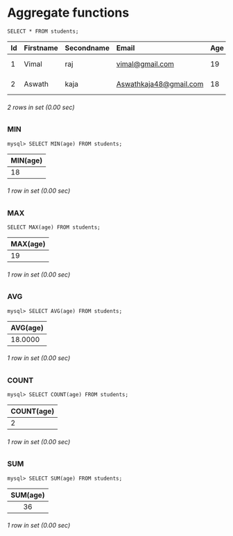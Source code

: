 # Aggregate functions
```syntax
SELECT * FROM students;
```
| Id | Firstname | Secondname | Email                   | Age | dateofbirth | Class |
|:---|:----------|:-----------|:------------------------|:----|:------------|:------|
|  1 | Vimal     | raj        | vimal@gmail.com         |  19 | 2002-12-20  | XII   |
|  2 | Aswath    | kaja       | Aswathkaja48@gmail.com  |  18 | 2004-02-26  | XII   |
###### 2 rows in set (0.00 sec)
### MIN
```syntax
mysql> SELECT MIN(age) FROM students;
```
| MIN(age) |
|:---------|
|       18 |
###### 1 row in set (0.00 sec)
### MAX
```syntax
SELECT MAX(age) FROM students;
```
| MAX(age) |
|:---------|
|       19 |
###### 1 row in set (0.00 sec)
### AVG
```syntax
mysql> SELECT AVG(age) FROM students;
```
| AVG(age) |
|:---------|
|  18.0000 |
###### 1 row in set (0.00 sec)
### COUNT
```syntax
mysql> SELECT COUNT(age) FROM students;
```
| COUNT(age) |
|:-----------|
|          2 |
###### 1 row in set (0.00 sec)
### SUM
```syntax
mysql> SELECT SUM(age) FROM students;
```
| SUM(age) |
|:--------:|
|       36 |
###### 1 row in set (0.00 sec)
